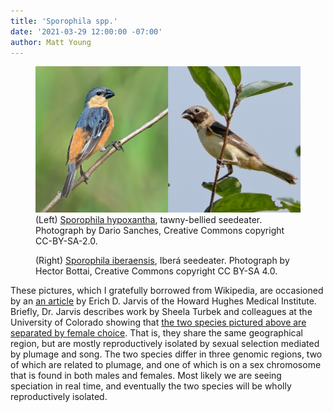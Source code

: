```yaml
---
title: 'Sporophila spp.'
date: '2021-03-29 12:00:00 -07:00'
author: Matt Young
---
```

<figure>
<img src="/uploads/2021/Sporophila_Pair_1280.jpg" alt="Pentatomidae"/>
<figcaption>(Left) <a href="https://en.wikipedia.org/wiki/Tawny-bellied_seedeater">Sporophila hypoxantha</a>, tawny-bellied seedeater. Photograph by Dario Sanches, Creative Commons copyright CC-BY-SA-2.0.

(Right) <a href="https://en.wikipedia.org/wiki/Ibera_seedeater">Sporophila iberaensis</a>, Iberá seedeater. Photograph by Hector Bottai, Creative Commons copyright CC BY-SA 4.0.
</figcaption>
</figure>

These pictures, which I gratefully borrowed from Wikipedia, are occasioned by an <a href="https://science.sciencemag.org/content/371/6536/1312.full">an article</a> by Erich D. Jarvis of the Howard Hughes Medical Institute. Briefly, Dr. Jarvis describes work by Sheela Turbek and colleagues at the University of Colorado showing that <a href="https://science.sciencemag.org/content/371/6536/eabc0256">the two species pictured above are separated by female choice</a>. That is, they share the same geographical region, but are mostly reproductively isolated by sexual selection mediated by plumage and song. The two species differ in three genomic regions, two of which are related to plumage, and one of which is on a sex chromosome that is found in both males and females. Most likely we are seeing speciation in real time, and eventually the two species will be wholly reproductively isolated.
